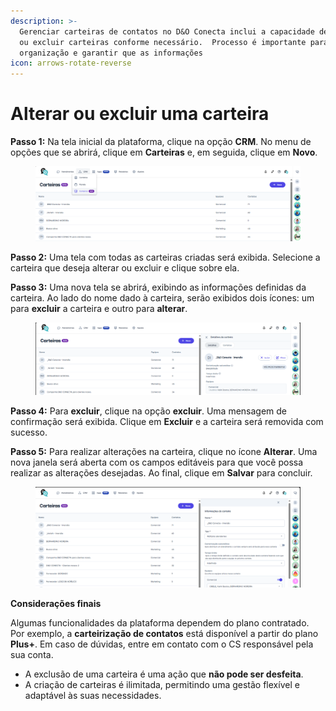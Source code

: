 ```yaml
---
description: >-
  Gerenciar carteiras de contatos no D&O Conecta inclui a capacidade de alterar
  ou excluir carteiras conforme necessário.  Processo é importante para manter a
  organização e garantir que as informações
icon: arrows-rotate-reverse
---
```


# Alterar ou excluir uma carteira

**Passo 1:** Na tela inicial da plataforma, clique na opção **CRM**. No menu de opções que se abrirá, clique em **Carteiras** e, em seguida, clique em **Novo**.

<figure><img src="../../../../.gitbook/assets/image (2).png" alt=""><figcaption></figcaption></figure>

**Passo 2:** Uma tela com todas as carteiras criadas será exibida. Selecione a carteira que deseja alterar ou excluir e clique sobre ela.

**Passo 3:** Uma nova tela se abrirá, exibindo as informações definidas da carteira. Ao lado do nome dado à carteira, serão exibidos dois ícones: um para **excluir** a carteira e outro para **alterar**.

<figure><img src="../../../../.gitbook/assets/image (1) (1).png" alt=""><figcaption></figcaption></figure>

**Passo 4:** Para **excluir**, clique na opção **excluir**. Uma mensagem de confirmação será exibida. Clique em **Excluir** e a carteira será removida com sucesso.

**Passo 5:** Para realizar alterações na carteira, clique no ícone **Alterar**. Uma nova janela será aberta com os campos editáveis para que você possa realizar as alterações desejadas. Ao final, clique em **Salvar** para concluir.

<figure><img src="../../../../.gitbook/assets/image (2) (1).png" alt=""><figcaption></figcaption></figure>

**Considerações finais**

Algumas funcionalidades da plataforma dependem do plano contratado. Por exemplo, a **carteirização de contatos** está disponível a partir do plano **Plus+**. Em caso de dúvidas, entre em contato com o CS responsável pela sua conta.

* A exclusão de uma carteira é uma ação que **não pode ser desfeita**.
* A criação de carteiras é ilimitada, permitindo uma gestão flexível e adaptável às suas necessidades.
